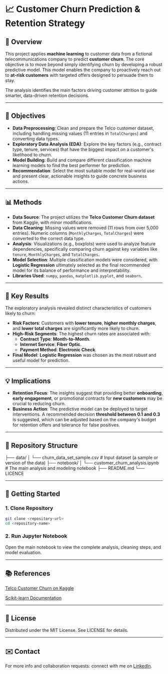 # 📈 Customer Churn Prediction & Retention Strategy

## 📌 Overview
This project applies **machine learning** to customer data from a fictional telecommunications company to predict **customer churn**. The core objective is to move beyond simply identifying churn by developing a robust predictive model. This model enables the company to proactively reach out to **at-risk customers** with targeted offers designed to persuade them to stay.

The analysis identifies the main factors driving customer attrition to guide smarter, data-driven retention decisions.

---

## 🎯 Objectives
* **Data Preprocessing**: Clean and prepare the Telco customer dataset, including handling missing values (11 entries in `TotalCharges`) and converting data types.
* **Exploratory Data Analysis (EDA)**: Explore the key factors (e.g., contract type, tenure, services) that have the biggest impact on a customer's likelihood to churn.
* **Model Building**: Build and compare different classification machine learning models to find the best performer for prediction.
* **Recommendation**: Select the most suitable model for real-world use and present clear, actionable insights to guide concrete business actions.

---

## 📊 Methods
* **Data Source**: The project utilizes the **Telco Customer Churn dataset** from Kaggle, with minor modifications.
* **Data Cleaning**: Missing values were removed (11 rows from over 5,000 entries). Numeric columns (`MonthlyCharges`, `TotalCharges`) were converted to the correct data type.
* **Analysis**: Visualizations (e.g., boxplots) were used to analyze feature dependencies, specifically comparing churn against key variables like `tenure`, `MonthlyCharges`, and `TotalCharges`.
* **Model Selection**: Multiple classification models were considered, with **Logistic Regression** ultimately selected as the final recommended model for its balance of performance and interpretability.
* **Libraries Used**: `numpy`, `pandas`, `matplotlib.pyplot`, and `seaborn`.

---

## 🔑 Key Results
The exploratory analysis revealed distinct characteristics of customers likely to churn:

* **Risk Factors**: Customers with **lower tenure**, **higher monthly charges**, and **lower total charges** are significantly more likely to churn.
* **High-Risk Segments**: The highest churn rates are associated with:
    * **Contract Type**: **Month-to-Month**.
    * **Internet Service**: **Fiber Optic**.
    * **Payment Method**: **Electronic Check**.
* **Final Model**: **Logistic Regression** was chosen as the most robust and useful model for prediction.

---

## 💡 Implications
* **Retention Focus**: The insights suggest that providing better **onboarding**, **early engagement**, or promotional contracts for **new customers** may be crucial to reducing churn.
* **Business Action**: The predictive model can be deployed to target interventions. A recommended decision **threshold between 0.1 and 0.3** is suggested, which can be adjusted based on the company's budget for retention offers and tolerance for false positives.

---

## 📁 Repository Structure
├── data/
│   └── churn_data_set_sample.csv # Input dataset (a sample or version of the data)
├── notebook/
│   └── customer_churn_analysis.ipynb # The main analysis and modeling notebook
├── README.md
└── LICENCE

---

## 🚀 Getting Started

### 1. Clone Repository
```bash
git clone <repository-url>
cd <repository-name>
```
### 2. Run Jupyter Notebook
Open the main notebook to view the complete analysis, cleaning steps, and model evaluation.

---

## 📚 References

[Telco Customer Churn on Kaggle](https://www.kaggle.com/datasets/blastchar/telco-customer-churn)

[Scikit-learn Documentation](https://scikit-learn.org/stable/)

---

## 📝 License

Distributed under the MIT License. See LICENSE for details.

---

## ✉️ Contact

For more info and collaboration requests: connect with me on [LinkedIn](https://www.linkedin.com/in/asa-hellstrand/).
